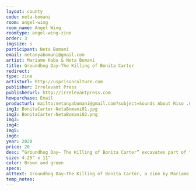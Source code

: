```yaml
---
layout: county 
code: neta-bomani
room: angel-wing
room_name: Angel Wing
roomtype: angel-wing-zine
order: 3
imgsize: s
participant: Neta Bomani
email: netanyabomani@gmail.com
artist: Mariame Kaba & Neta Bomani
title: Groundhog Day–The Killing of Bonita Carter
redirect: 
type: zine
artisturl: http://usprisonculture.com
publisher: Irrelevant Press
publisherurl: http://irrelevantpress.com
howpurchase: Email
producturl: mailto:netanyabomani@gmail.com?subject=Sounds About Riso .Online Print Purchase
img1: BonitaCarter-NetaBomani01.jpg
img2: BonitaCarter-NetaBomani02.png
img3: 
img4: 
img5: 
img6: 
year: 2020
price: 20
desc: “Groundhog Day– The Killing of Bonita Carter” excavates part of the history of Black people’s resistance to state violence (specifically policing). It’s often said that few people rally around the injury or death of Black women to demand justice. Yet the truth is that there are examples that contradict this assertion. The resistance varies in scale and impact and it is sometimes hidden from our view. However, where there is injustice, you will also find some resistance especially led by Black women. Groundhog Day is a collaboration by Mariame Kaba and neta bomani. <br>Any funds given in exchange for this zine will be go towards <a href="https://spny.wedid.it/campaigns/7636">mutual aid fund</a> organized by the New York chapter of Survived & Punished. Sliding scale with a suggested donation of $20. Email screenshot of donation to Survived & Punished mutual aid fund for digital download.
size: 4.25" x 11"
color: Brown and green
specs: 
alttext: Groundhog Day–The Killing of Bonita Carter, a zine by Mariame Kaba & Neta Bomani published by Irrelevant Press.
temp_notes: 
---
```

